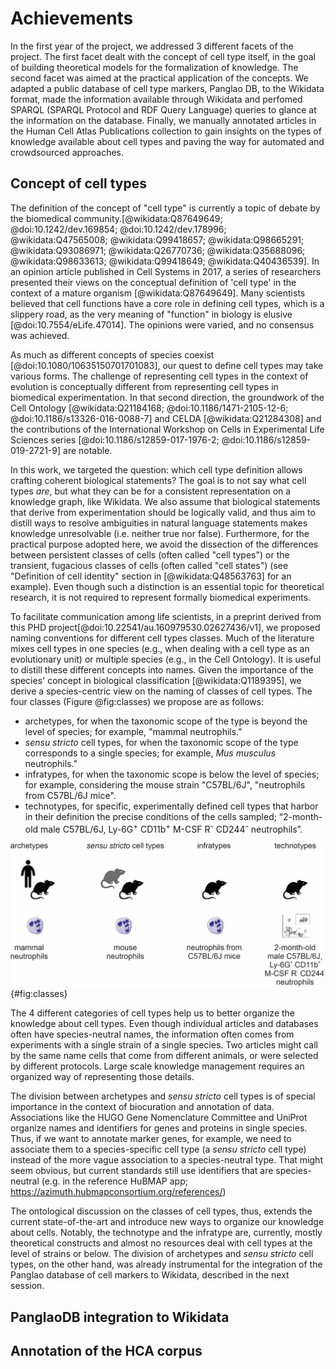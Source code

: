 # Achievements 


In the first year of the project, we addressed 3 different facets of the project. 
The first facet dealt with the concept of cell type itself, in the goal of building theoretical models for the formalization of knowledge. 
The second facet was aimed at the practical application of the concepts. 
We adapted a public database of cell type markers, Panglao DB, to the Wikidata format, made the information available through Wikidata and perfomed SPARQL (SPARQL Protocol and RDF Query Language) queries to glance at the information on the database. 
Finally, we manually annotated articles in the Human Cell Atlas Publications collection to gain insights on the types of knowledge available about cell types and paving the way for automated and crowdsourced approaches. 

## Concept of cell types

The definition of the concept of "cell type" is currently a topic of debate by the biomedical community.[@wikidata:Q87649649; @doi:10.1242/dev.169854; @doi:10.1242/dev.178996; @wikidata:Q47565008; @wikidata:Q99418657; @wikidata:Q98665291; @wikidata:Q93086971; @wikidata:Q26770736; @wikidata:Q35688096; @wikidata:Q98633613; @wikidata:Q99418649; @wikidata:Q40436539].
In an opinion article published in Cell Systems in 2017, a series of researchers presented their views on the conceptual definition of 'cell type' in the context of a mature organism [@wikidata:Q87649649].
Many scientists believed that cell functions have a core role in defining cell types, which is a slippery road, as the very meaning of "function" in biology is elusive [@doi:10.7554/eLife.47014].
The opinions were varied, and no consensus was achieved.


As much as different concepts of species coexist [@doi:10.1080/10635150701701083], our quest to define cell types may take various forms.
The challenge of representing cell types in the context of evolution is conceptually different from representing cell types in biomedical experimentation.
In that second direction, the groundwork of the Cell Ontology [@wikidata:Q21184168; @doi:10.1186/1471-2105-12-6; @doi:10.1186/s13326-016-0088-7] and   CELDA [@wikidata:Q21284308]  and the contributions of the International Workshop on Cells in Experimental Life Sciences series [@doi:10.1186/s12859-017-1976-2; @doi:10.1186/s12859-019-2721-9] are notable.

In this work, we targeted the question: which cell type definition allows crafting coherent biological statements? 
The goal is to not say what cell types _are_, but what they can be for a consistent representation on a knowledge graph, like Wikidata.
We also assume that biological statements that derive from experimentation should be logically valid, and thus aim to distill ways to resolve ambiguities in natural language statements makes knowledge unresolvable (i.e. neither true nor false).
Furthermore, for the practical purpose adopted here, we avoid the dissection of the differences between persistent classes of cells (often called "cell types") or the transient, fugacious classes of cells (often called "cell states") (see "Definition of cell identity" section in [@wikidata:Q48563763] for an example).
Even though such a distinction is an essential topic for theoretical research, it is not required to represent formally biomedical experiments.


To facilitate communication among life scientists, in a preprint derived from this PHD project[@doi:10.22541/au.160979530.02627436/v1], we proposed naming conventions for different cell types classes. 
Much of the literature mixes cell types in one species (e.g., when dealing with a cell type as an evolutionary unit) or multiple species (e.g., in the Cell Ontology). 
It is useful to distill these different concepts into names. Given the importance of the species' concept in biological classification [@wikidata:Q1189395], we derive a species-centric view on the naming of classes of cell types. 
The four classes (Figure @fig:classes) we propose are as follows:

- archetypes, for when the taxonomic scope of the type is beyond the level of species; for example, "mammal neutrophils."
- _sensu stricto_ cell types, for when the taxonomic scope of the type corresponds to a single species; for example, _Mus musculus_ neutrophils."
- infratypes, for when the taxonomic scope is below the level of species; for example, considering the mouse strain "C57BL/6J", "neutrophils from C57BL/6J mice". 
- technotypes, for specific, experimentally defined cell types that harbor in their definition the precise conditions of the cells sampled; “2-month-old male C57BL/6J, Ly-6G<sup>+</sup> CD11b<sup>+</sup>  M-CSF R<sup>-</sup>  CD244<sup>-</sup> neutrophils”.

![ Names for classes of cell types.](images/archetypes_hn.jpg){#fig:classes}

The 4 different categories of cell types help us to better organize the knowledge about cell types. 
Even though individual articles and databases often have species-neutral names, the information often comes from experiments with a single strain of a single species.
Two articles might call by the same name cells that come from different animals, or were selected by different protocols. 
Large scale knowledge management requires an organized way of representing those details.

The division between archetypes and _sensu stricto_ cell types is of special importance in the context of biocuration and annotation of data. 
Associations like the  HUGO Gene Nomenclature Committee and UniProt organize names and identifiers for genes and proteins in single species. 
Thus, if we want to annotate marker genes, for example, we need to associate them to a species-specific cell type (a _sensu stricto_ cell type) instead of the more vague association to a species-neutral type. 
That might seem obvious, but current standards still use identifiers that are species-neutral (e.g. in the reference HuBMAP app; <https://azimuth.hubmapconsortium.org/references/>)


The ontological discussion on the classes of cell types, thus, extends the current state-of-the-art and introduce new ways to organize our knowledge about cells. 
Notably, the technotype and the infratype are, currently, mostly theoretical constructs and almost no resources deal with cell types at the level of strains or below. 
The division of archetypes and _sensu stricto_ cell types, on the other hand, was already instrumental for the integration of the Panglao database of cell markers to Wikidata, described in the next session.

## PanglaoDB integration to Wikidata


## Annotation of the HCA corpus